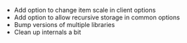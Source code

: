 * Add option to change item scale in client options
* Add option to allow recursive storage in common options
* Bump versions of multiple libraries
* Clean up internals a bit